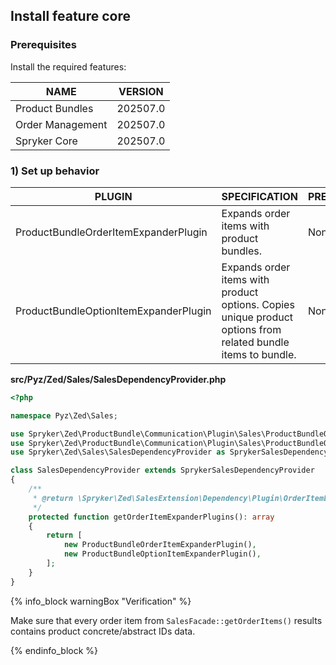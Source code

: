 

## Install feature core

### Prerequisites

Install the required features:

| NAME | VERSION |
| --- | --- |
| Product Bundles | 202507.0 |
| Order Management | 202507.0 |
| Spryker Core | 202507.0 |

### 1) Set up behavior


| PLUGIN | SPECIFICATION | PREREQUISITES | NAMESPACE |
| --- | --- | --- | --- |
| ProductBundleOrderItemExpanderPlugin | Expands order items with product bundles. | None | Spryker\Zed\ProductBundle\Communication\Plugin\Sales |
| ProductBundleOptionItemExpanderPlugin | Expands order items with product options. Copies unique product options from related bundle items to bundle. | None | Spryker\Zed\ProductBundle\Communication\Plugin\Sales |

**src/Pyz/Zed/Sales/SalesDependencyProvider.php**

```php
<?php

namespace Pyz\Zed\Sales;

use Spryker\Zed\ProductBundle\Communication\Plugin\Sales\ProductBundleOptionItemExpanderPlugin;
use Spryker\Zed\ProductBundle\Communication\Plugin\Sales\ProductBundleOrderItemExpanderPlugin;
use Spryker\Zed\Sales\SalesDependencyProvider as SprykerSalesDependencyProvider;

class SalesDependencyProvider extends SprykerSalesDependencyProvider
{
    /**
     * @return \Spryker\Zed\SalesExtension\Dependency\Plugin\OrderItemExpanderPluginInterface[]
     */
    protected function getOrderItemExpanderPlugins(): array
    {
        return [
            new ProductBundleOrderItemExpanderPlugin(),
            new ProductBundleOptionItemExpanderPlugin(),
        ];
    }
}
```

{% info_block warningBox "Verification" %}

Make sure that every order item from `SalesFacade::getOrderItems()` results contains product concrete/abstract IDs data.

{% endinfo_block %}
